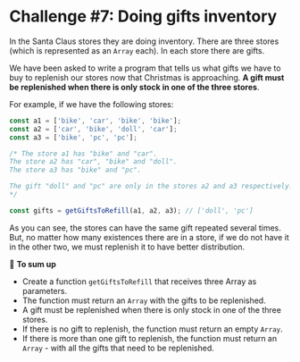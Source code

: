 # Challenge #7: Doing gifts inventory

In the Santa Claus stores they are doing inventory. There are three stores (which is represented as an `Array` each). In each store there are gifts.

We have been asked to write a program that tells us what gifts we have to buy to replenish our stores now that Christmas is approaching. **A gift must be replenished when there is only stock in one of the three stores**.

For example, if we have the following stores:

```javascript
const a1 = ['bike', 'car', 'bike', 'bike'];
const a2 = ['car', 'bike', 'doll', 'car'];
const a3 = ['bike', 'pc', 'pc'];

/* The store a1 has "bike" and "car".
The store a2 has "car", "bike" and "doll".
The store a3 has "bike" and "pc".

The gift "doll" and "pc" are only in the stores a2 and a3 respectively.
*/

const gifts = getGiftsToRefill(a1, a2, a3); // ['doll', 'pc']
```

As you can see, the stores can have the same gift repeated several times. But, no matter how many existences there are in a store, if we do not have it in the other two, we must replenish it to have better distribution.

📝 **To sum up**

- Create a function `getGiftsToRefill` that receives three Array as parameters.
- The function must return an `Array` with the gifts to be replenished.
- A gift must be replenished when there is only stock in one of the three stores.
- If there is no gift to replenish, the function must return an empty `Array`.
- If there is more than one gift to replenish, the function must return an `Array` - with all the gifts that need to be replenished.
